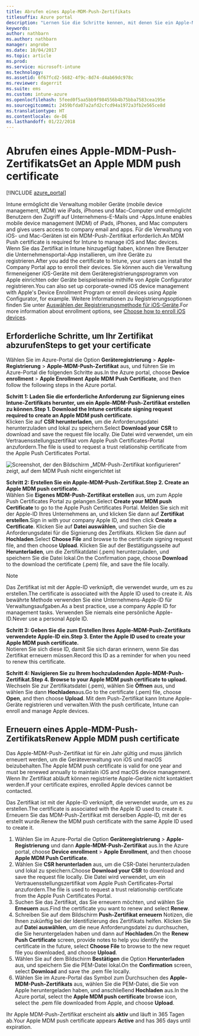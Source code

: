```yaml
---
title: Abrufen eines Apple-MDM-Push-Zertifikats
titlesuffix: Azure portal
description: "Lernen Sie die Schritte kennen, mit denen Sie ein Apple-MDM-Push-Zertifikat zum Verwalten von iOS-Geräten mit Intune abrufen.\""
keywords: 
author: nathbarn
ms.author: nathbarn
manager: angrobe
ms.date: 10/04/2017
ms.topic: article
ms.prod: 
ms.service: microsoft-intune
ms.technology: 
ms.assetid: 6f67fcd2-5682-4f9c-8d74-d4ab69dc978c
ms.reviewer: dagerrit
ms.suite: ems
ms.custom: intune-azure
ms.openlocfilehash: 5feed0f5aa5bb9f984556b4b75bba7583cea195e
ms.sourcegitcommit: 2459bfda07a2afd2cfcd94a1972a3fb2e565ce8d
ms.translationtype: HT
ms.contentlocale: de-DE
ms.lasthandoff: 01/22/2018
---
```

# <a name="get-an-apple-mdm-push-certificate"></a><span data-ttu-id="469f7-103">Abrufen eines Apple-MDM-Push-Zertifikats</span><span class="sxs-lookup"><span data-stu-id="469f7-103">Get an Apple MDM push certificate</span></span>

[!INCLUDE [azure_portal](./includes/azure_portal.md)]

<span data-ttu-id="469f7-104">Intune ermöglicht die Verwaltung mobiler Geräte (mobile device management, MDM) wie iPads, iPhones und Mac-Computer und ermöglicht Benutzern den Zugriff auf Unternehmens-E-Mails und -Apps.</span><span class="sxs-lookup"><span data-stu-id="469f7-104">Intune enables mobile device management (MDM) of iPads, iPhones, and Mac computers and gives users access to company email and apps.</span></span> <span data-ttu-id="469f7-105">Für die Verwaltung von iOS- und Mac-Geräten ist ein MDM-Push-Zertifikat erforderlich.</span><span class="sxs-lookup"><span data-stu-id="469f7-105">An MDM Push certificate is required for Intune to manage iOS and Mac devices.</span></span> <span data-ttu-id="469f7-106">Wenn Sie das Zertifikat in Intune hinzugefügt haben, können Ihre Benutzer die Unternehmensportal-App installieren, um ihre Geräte zu registrieren.</span><span class="sxs-lookup"><span data-stu-id="469f7-106">After you add the certificate to Intune, your users can install the Company Portal app to enroll their devices.</span></span> <span data-ttu-id="469f7-107">Sie können auch die Verwaltung firmeneigener iOS-Geräte mit dem Geräteregistrierungsprogramm von Apple einrichten oder Geräte beispielsweise mithilfe von Apple Configurator registrieren.</span><span class="sxs-lookup"><span data-stu-id="469f7-107">You can also set up corporate-owned iOS device management with Apple's Device Enrollment Program or enroll devices using Apple Configurator, for example.</span></span> <span data-ttu-id="469f7-108">Weitere Informationen zu Registrierungsoptionen finden Sie unter [Auswählen der Registrierungsmethode für iOS-Geräte](enrollment-method-choose-ios.md).</span><span class="sxs-lookup"><span data-stu-id="469f7-108">For more information about enrollment options, see [Choose how to enroll iOS devices](enrollment-method-choose-ios.md).</span></span>

## <a name="steps-to-get-your-certificate"></a><span data-ttu-id="469f7-109">Erforderliche Schritte, um Ihr Zertifikat abzurufen</span><span class="sxs-lookup"><span data-stu-id="469f7-109">Steps to get your certificate</span></span>
<span data-ttu-id="469f7-110">Wählen Sie im Azure-Portal die Option **Geräteregistrierung** > **Apple-Registrierung** > **Apple-MDM-Push-Zertifikat** aus, und führen Sie im Azure-Portal die folgenden Schritte aus.</span><span class="sxs-lookup"><span data-stu-id="469f7-110">In the Azure portal, choose **Device enrollment** > **Apple Enrollment** **Apple MDM Push Certificate**, and then follow the following steps in the Azure portal.</span></span>

<span data-ttu-id="469f7-111">**Schritt 1: Laden Sie die erforderliche Anforderung zur Signierung eines Intune-Zertifikats herunter, um ein Apple-MDM-Push-Zertifikat erstellen zu können.**</span><span class="sxs-lookup"><span data-stu-id="469f7-111">**Step 1. Download the Intune certificate signing request required to create an Apple MDM push certificate.**</span></span><br>
<span data-ttu-id="469f7-112">Klicken Sie auf **CSR herunterladen**, um die Anforderungsdatei herunterzuladen und lokal zu speichern.</span><span class="sxs-lookup"><span data-stu-id="469f7-112">Select **Download your CSR** to download and save the request file locally.</span></span> <span data-ttu-id="469f7-113">Die Datei wird verwendet, um ein Vertrauensstellungszertifikat vom Apple Push Certificates-Portal anzufordern.</span><span class="sxs-lookup"><span data-stu-id="469f7-113">The file is used to request a trust relationship certificate from the Apple Push Certificates Portal.</span></span>

  ![Screenshot, der den Bildschirm „MDM-Push-Zertifikat konfigurieren“ zeigt, auf dem MDM Push nicht eingerichtet ist](./media/create-mdm-push-certificate.png)

<span data-ttu-id="469f7-115">**Schritt 2: Erstellen Sie ein Apple-MDM-Push-Zertifikat.**</span><span class="sxs-lookup"><span data-stu-id="469f7-115">**Step 2. Create an Apple MDM push certificate.**</span></span><br>
<span data-ttu-id="469f7-116">Wählen Sie **Eigenes MDM-Push-Zertifikat erstellen** aus, um zum Apple Push Certificates Portal zu gelangen.</span><span class="sxs-lookup"><span data-stu-id="469f7-116">Select **Create your MDM push Certificate** to go to the Apple Push Certificates Portal.</span></span> <span data-ttu-id="469f7-117">Melden Sie sich mit der Apple-ID Ihres Unternehmens an, und klicken Sie dann auf **Zertifikat erstellen**.</span><span class="sxs-lookup"><span data-stu-id="469f7-117">Sign in with your company Apple ID, and then click **Create a Certificate**.</span></span> <span data-ttu-id="469f7-118">Klicken Sie auf **Datei auswählen**, und suchen Sie die Anforderungsdatei für die Signierung des Zertifikats. Klicken Sie dann auf **Hochladen**.</span><span class="sxs-lookup"><span data-stu-id="469f7-118">Select **Choose File** and browse to the certificate signing request file, and then choose **Upload**.</span></span> <span data-ttu-id="469f7-119">Klicken Sie auf der Bestätigungsseite auf **Herunterladen**, um die Zertifikatdatei (.pem) herunterzuladen, und speichern Sie die Datei lokal.</span><span class="sxs-lookup"><span data-stu-id="469f7-119">On the Confirmation page, choose **Download** to the download the certificate (.pem)  file, and save the file locally.</span></span>

> [!NOTE]
> <span data-ttu-id="469f7-120">Das Zertifikat ist mit der Apple-ID verknüpft, die verwendet wurde, um es zu erstellen.</span><span class="sxs-lookup"><span data-stu-id="469f7-120">The certificate is associated with the Apple ID used to create it.</span></span> <span data-ttu-id="469f7-121">Als bewährte Methode verwenden Sie eine Unternehmens-Apple-ID für Verwaltungsaufgaben.</span><span class="sxs-lookup"><span data-stu-id="469f7-121">As a best practice, use a company Apple ID for management tasks.</span></span> <span data-ttu-id="469f7-122">Verwenden Sie niemals eine persönliche Apple-ID.</span><span class="sxs-lookup"><span data-stu-id="469f7-122">Never use a personal Apple ID.</span></span>

<span data-ttu-id="469f7-123">**Schritt 3: Geben Sie die zum Erstellen Ihres Apple-MDM-Push-Zertifikats verwendete Apple-ID ein.**</span><span class="sxs-lookup"><span data-stu-id="469f7-123">**Step 3. Enter the Apple ID used to create your Apple MDM push certificate.**</span></span><br>
<span data-ttu-id="469f7-124">Notieren Sie sich diese ID, damit Sie sich daran erinnern, wenn Sie das Zertifikat erneuern müssen.</span><span class="sxs-lookup"><span data-stu-id="469f7-124">Record this ID as a reminder for when you need to renew this certificate.</span></span>

<span data-ttu-id="469f7-125">**Schritt 4: Navigieren Sie zu Ihrem hochzuladenden Apple-MDM-Push-Zertifikat.**</span><span class="sxs-lookup"><span data-stu-id="469f7-125">**Step 4. Browse to your Apple MDM push certificate to upload.**</span></span><br>
<span data-ttu-id="469f7-126">Wechseln Sie zur Zertifikatsdatei (.pem), wählen Sie **Öffnen** aus, und wählen Sie dann **Hochladen**aus.</span><span class="sxs-lookup"><span data-stu-id="469f7-126">Go to the certificate (.pem) file, choose **Open**, and then choose **Upload**.</span></span> <span data-ttu-id="469f7-127">Mit dem Push-Zertifikat kann Intune Apple-Geräte registrieren und verwalten.</span><span class="sxs-lookup"><span data-stu-id="469f7-127">With the push certificate, Intune can enroll and manage Apple devices.</span></span>

## <a name="renew-apple-mdm-push-certificate"></a><span data-ttu-id="469f7-128">Erneuern eines Apple-MDM-Push-Zertifikats</span><span class="sxs-lookup"><span data-stu-id="469f7-128">Renew Apple MDM push certificate</span></span>
<span data-ttu-id="469f7-129">Das Apple-MDM-Push-Zertifikat ist für ein Jahr gültig und muss jährlich erneuert werden, um die Geräteverwaltung von iOS und macOS beizubehalten.</span><span class="sxs-lookup"><span data-stu-id="469f7-129">The Apple MDM push certificate is valid for one year and must be renewed annually to maintain iOS and macOS device management.</span></span> <span data-ttu-id="469f7-130">Wenn Ihr Zertifikat abläuft können registrierte Apple-Geräte nicht kontaktiert werden.</span><span class="sxs-lookup"><span data-stu-id="469f7-130">If your certificate expires, enrolled Apple devices cannot be contacted.</span></span>

<span data-ttu-id="469f7-131">Das Zertifikat ist mit der Apple-ID verknüpft, die verwendet wurde, um es zu erstellen.</span><span class="sxs-lookup"><span data-stu-id="469f7-131">The certificate is associated with the Apple ID used to create it.</span></span> <span data-ttu-id="469f7-132">Erneuern Sie das MDM-Push-Zertifikat mit derselben Apple-ID, mit der es erstellt wurde.</span><span class="sxs-lookup"><span data-stu-id="469f7-132">Renew the MDM push certificate with the same Apple ID used to create it.</span></span>

1. <span data-ttu-id="469f7-133">Wählen Sie im Azure-Portal die Option **Geräteregistrierung** > **Apple-Registrierung** und dann **Apple-MDM-Push-Zertifikat** aus.</span><span class="sxs-lookup"><span data-stu-id="469f7-133">In the Azure portal, choose **Device enrollment** > **Apple Enrollment**, and then choose **Apple MDM Push Certificate**.</span></span>
2. <span data-ttu-id="469f7-134">Wählen Sie **CSR herunterladen** aus, um die CSR-Datei herunterzuladen und lokal zu speichern.</span><span class="sxs-lookup"><span data-stu-id="469f7-134">Choose **Download your CSR** to download and save the request file locally.</span></span> <span data-ttu-id="469f7-135">Die Datei wird verwendet, um ein Vertrauensstellungszertifikat vom Apple Push Certificates-Portal anzufordern.</span><span class="sxs-lookup"><span data-stu-id="469f7-135">The file is used to request a trust relationship certificate from the Apple Push Certificates Portal.</span></span>
3. <span data-ttu-id="469f7-136">Suchen Sie das Zertifikat, das Sie erneuern möchten, und wählen Sie **Erneuern** aus.</span><span class="sxs-lookup"><span data-stu-id="469f7-136">Find the certificate you want to renew and select **Renew**.</span></span>
4. <span data-ttu-id="469f7-137">Schreiben Sie auf dem Bildschirm **Push-Zertifikat erneuern** Notizen, die Ihnen zukünftig bei der Identifizierung des Zertifikats helfen. Klicken Sie auf **Datei auswählen**, um die neue Anforderungsdatei zu durchsuchen, die Sie heruntergeladen haben und dann auf **Hochladen**.</span><span class="sxs-lookup"><span data-stu-id="469f7-137">On the **Renew Push Certificate** screen, provide notes to help you identify the certificate in the future, select **Choose File** to browse to the new requet file you downloaded, and choose **Upload**.</span></span>
5. <span data-ttu-id="469f7-138">Wählen Sie auf dem Bildschirm **Bestätigen** die Option **Herunterladen** aus, und speichern Sie die PEM-Datei lokal.</span><span class="sxs-lookup"><span data-stu-id="469f7-138">On the **Confirmation** screen, select **Download** and save the .pem file locally.</span></span>
6. <span data-ttu-id="469f7-139">Wählen Sie im Azure-Portal das Symbol zum Durchsuchen des **Apple-MDM-Push-Zertifikats** aus, wählen Sie die PEM-Datei, die Sie von Apple heruntergeladen haben, und anschließend **Hochladen** aus.</span><span class="sxs-lookup"><span data-stu-id="469f7-139">In the Azure portal, select the **Apple MDM push certificate** browse icon, select the .pem file downloaded from Apple, and choose **Upload**.</span></span>

<span data-ttu-id="469f7-140">Ihr Apple MDM-Push-Zertifikat erscheint als **aktiv** und läuft in 365 Tagen ab.</span><span class="sxs-lookup"><span data-stu-id="469f7-140">Your Apple MDM push certificate appears **Active** and has 365 days until expiration.</span></span>
